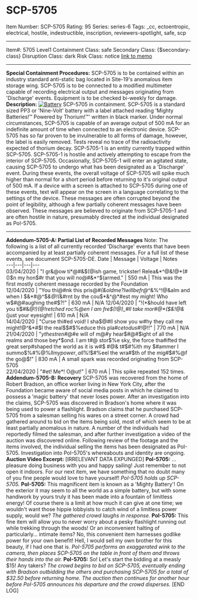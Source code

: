 # SCP-5705
Item Number: SCP-5705
Rating: 95
Series: series-6
Tags: _cc, ectoentropic, electrical, hostile, indestructible, inscription, reviewers-spotlight, safe, scp

---

Item#: 5705
Level1
Containment Class:
safe
Secondary Class:
{$secondary-class}
Disruption Class:
dark
Risk Class:
notice
[link to memo](/classification-committee-memo)  

* * *
**Special Containment Procedures:**
SCP-5705 is to be contained within an industry standard anti-static bag located in Site-19's anomalous item storage wing. SCP-5705 is to be connected to a modified multimeter capable of recording electrical output and messages originating from 'Discharge' events.
Equipment is to be checked bi-weekly for damage.
**Description:**
[![Battery](https://scp-wiki.wdfiles.com/local--resized-images/scp-5705/Battery/medium.jpg)](https://scp-wiki.wdfiles.com/local--files/scp-5705/Battery)
SCP-5705 in containment.
SCP-5705 is a standard sized PP3 or 'Nine-Volt' battery with a label attached reading 'Mighty Batteries!™ Powered by Thorium!™' written in black marker. Under normal circumstances, SCP-5705 is capable of an average output of 500 mA for an indefinite amount of time when connected to an electronic device. SCP-5705 has so far proven to be invulnerable to all forms of damage, however, the label is easily removed. Tests reveal no trace of the radioactivity expected of thorium decay.
SCP-5705-1 is an entity currently trapped within SCP-5705. SCP-5705-1 is hostile and actively attempting to escape from the interior of SCP-5705. Occasionally, SCP-5705-1 will enter an agitated state, causing SCP-5705 to undergo what has been designated as a 'Discharge' event. During these events, the overall voltage of SCP-5705 will spike much higher than normal for a short period before returning to it's original output of 500 mA. If a device with a screen is attached to SCP-5705 during one of these events, text will appear on the screen in a language correlating to the settings of the device. These messages are often corrupted beyond the point of legibility, although a few partially coherent messages have been observed. These messages are believed to originate from SCP-5705-1 and are often hostile in nature, presumably directed at the individual designated as PoI-5705.
* * *
**Addendum-5705-A: Partial List of Recorded Messages**
Note: The following is a list of all currently recorded 'Discharge' events that have been accompanied by at least partially coherent messages. For a full list of these events, see document SCP-5705-DE.
Date | Message | Voltage | Notes  
---|---|---|---  
03/04/2020 | "I gr&@ow ti*@#&$(@ish game, trickster! Relea&*^@&!@*(#()$n my hon$#r that you will no@#&*^$(armed." | 550 mA | This was the first mostly coherent message recorded by the Foundation  
12/04/2020 | "You thi@#nk this pris@#*(&$old me? I will be fr$@*^&%^!@&alm and when I $&*#@^$*&@!(*&$%e same lesson lea$#rnt by the cou$*&^@*#est my might! Who w$#@#aughing the#$?!" | 630 mA | N/A  
12/04/2020 | "!(*&hould have left you ti$#&*@!)(@!retched roc%$%$@en I am fre$(!@)_#ll take mor#@*($&!@&*(just your eyesight! | 610 mA | N/A  
14/04/2020 | "Curse thi#$%(*@&#)($ed void! I sha$@#ll show you w#hy they call me might!@^&*#$l the real$$#$%educe this pla#$ce to dus$#!@!!" | 770 mA | N/A  
21/04/2020 | "$y the stren%#@gth of my being$#@#e will of m@#y hear$#@#$ight of all the realms and those bey*$ond. I am t#@ stor$%e sky, the force tha#$%#$ifted the great serp#$%$shaped the world as it is w#$ #@& t#$#%ith my $#ammer I summo$%#%@%$ll my power, all %@ % strength, and cast them d*(#own onto these wa#$%!$#%eel the wra#$th of the mig#$#%@f the go@$!" | 830 mA | A small spark was recorded originating from SCP-5705  
22/04/2020 | "#et! Me*! O@ut!" | 670 mA | This spike repeated 152 times.  
**Addendum-5705-B: Recovery**
SCP-5705 was recovered from the home of Robert Bradson, an office worker living in New York City, after the Foundation became aware of social media posts in which he claimed to possess a 'magic battery' that never loses power. After an investigation into the claims, SCP-5705 was discovered in Bradson's home where it was being used to power a flashlight.
Bradson claims that he purchased SCP-5705 from a salesman selling his wares on a street corner. A crowd had gathered around to bid on the items being sold, most of which seem to be at least partially anomalous in nature. A number of the individuals had reportedly filmed the salesman, and after further investigation a video of the auction was discovered online.
Following review of the footage and the items involved, the individual selling the items has been designated as PoI-5705. Investigation into PoI-5705's whereabouts and identity are ongoing.
**Auction Video Excerpt:**
[IRRELEVANT DATA EXPUNGED]
**PoI-5705:** … pleasure doing business with you and happy sailing! Just remember to not open it indoors. For our next item, we have something that no doubt many of you fine people would love to have yourself!
_PoI-5705 holds up SCP-5705._
**PoI-5705:** This magnificent item is known as a 'Mighty Battery'! On the exterior it may seem to all the world as a simple battery, but with some handiwork by yours truly it has been made into a fountain of limitless energy! Of course there is a limit at how much it can give at one time; we wouldn't want those hippie lobbyists to catch wind of a limitless power supply, would we?
_The gathered crowd laughs in response._
**PoI-5705:** This fine item will allow you to never worry about a pesky flashlight running out while trekking through the woods! Or an inconvenient halting of particularly… intimate items? No, this convenient item harnesses godlike power for your own benefit! Hell, I would sell my own brother for this beauty, if I had one that is.
_PoI-5705 performs an exaggerated wink to the camera, then places SCP-5705 on the table in front of them and throws their hands into the air._
**PoI-5705:** So! Let's start the bidding at a measly $15! Any takers?
_The crowd begins to bid on SCP-5705, eventually ending with Bradson outbidding the others and purchasing SCP-5705 for a total of $32.50 before returning home. The auction then continues for another hour before PoI-5705 announces his departure and the crowd disperses._
[END LOG]